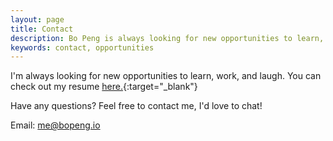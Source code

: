 ```yaml
---
layout: page
title: Contact
description: Bo Peng is always looking for new opportunities to learn, work, and laugh. Have any questions? Feel free to contact me, I'd love to chat!
keywords: contact, opportunities
---
```


I'm always looking for new opportunities to learn, work, and laugh. You can check out my resume [here.](/resume.pdf){:target="_blank"}

Have any questions? Feel free to contact me, I'd love to chat!

Email: [me@bopeng.io](mailto:me@bopeng.io?Subject=Hey%20Bo)
